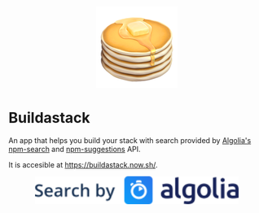 <p align="center"><img src="media/logo.png" width="160" /></a></p>

# Buildastack

An app that helps you build your stack with search provided by [Algolia's](https://www.algolia.com/) [npm-search](https://github.com/algolia/npm-search) and [npm-suggestions](https://github.com/JureSotosek/npm-suggestions) API.

It is accesible at https://buildastack.now.sh/.

<p align="center"><a href="https://www.algolia.com"><img src="media/algolia.svg" width="400" /></a></p>
